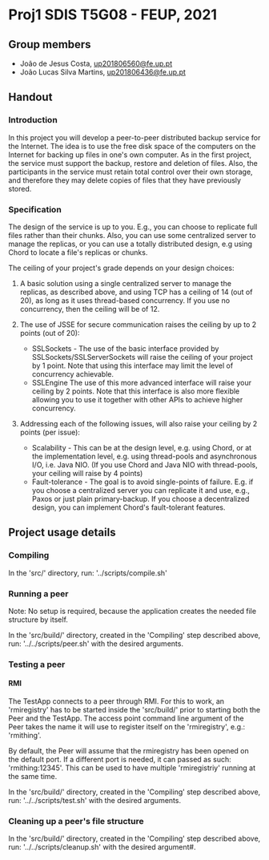 # Proj1 SDIS T5G08 - FEUP, 2021

## Group members

- João de Jesus Costa, up201806560@fe.up.pt
- João Lucas Silva Martins, up201806436@fe.up.pt

## Handout

### Introduction

In this project you will develop a peer-to-peer distributed backup service for the Internet. The idea is to use the free disk space of the computers on the Internet for backing up files in one's own computer. As in the first project, the service must support the backup, restore and deletion of files. Also, the participants in the service must retain total control over their own storage, and therefore they may delete copies of files that they have previously stored.

### Specification
   The design of the service is up to you. E.g., you can choose to replicate full files rather than their chunks. Also, you can use some centralized server to manage the replicas, or you can use a totally distributed design, e.g using Chord to locate a file's replicas or chunks.

The ceiling of your project's grade depends on your design choices:

1. A basic solution using a single centralized server to manage the replicas, as described above, and using TCP has a ceiling of 14 (out of 20), as long as it uses thread-based concurrency. If you use no concurrency, then the ceiling will be of 12.

2. The use of JSSE for secure communication raises the ceiling by up to 2 points (out of 20):

   - SSLSockets - The use of the basic interface provided by SSLSockets/SSLServerSockets will raise the ceiling of your project by 1 point. Note that using this interface may limit the level of concurrency achievable.
   - SSLEngine The use of this more advanced interface will raise your ceiling by 2 points. Note that this interface is also more flexible allowing you to use it together with other APIs to achieve higher concurrency.

3. Addressing each of the following issues, will also raise your ceiling by 2 points (per issue):
   - Scalability - This can be at the design level, e.g. using Chord, or at the implementation level, e.g. using thread-pools and asynchronous I/O, i.e. Java NIO. (If you use Chord and Java NIO with thread-pools, your ceiling will raise by 4 points)
   - Fault-tolerance - The goal is to avoid single-points of failure. E.g. if you choose a centralized server you can replicate it and use, e.g., Paxos or just plain primary-backup. If you choose a decentralized design, you can implement Chord's fault-tolerant features.

## Project usage details

### Compiling

In the 'src/' directory, run: '../scripts/compile.sh'

### Running a peer

Note: No setup is required, because the application creates the needed file
structure by itself.

In the 'src/build/' directory, created in the 'Compiling' step described
above, run: '../../scripts/peer.sh' with the desired arguments.

### Testing a peer

#### RMI

The TestApp connects to a peer through RMI. For this to work, an 'rmiregistry'
has to be started inside the 'src/build/' prior to starting both the Peer and
the TestApp. The access point command line argument of the Peer takes the name
it will use to register itself on the 'rmiregistry', e.g.: 'rmithing'.

By default, the Peer will assume that the rmiregistry has been opened on the
default port. If a different port is needed, it can passed as such: 'rmithing:12345'.
This can be used to have multiple 'rmiregistriy' running at the same time.

In the 'src/build/' directory, created in the 'Compiling' step described
above, run: '../../scripts/test.sh' with the desired arguments.

### Cleaning up a peer's file structure

In the 'src/build/' directory, created in the 'Compiling' step described
above, run: '../../scripts/cleanup.sh' with the desired argument#.
